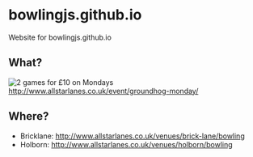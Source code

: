 bowlingjs.github.io
===================

Website for bowlingjs.github.io

## What?

![2 games for £10 on Mondays](http://i.imgur.com/h8cuyRs.jpg)
http://www.allstarlanes.co.uk/event/groundhog-monday/

## Where?

- Bricklane: http://www.allstarlanes.co.uk/venues/brick-lane/bowling
- Holborn: http://www.allstarlanes.co.uk/venues/holborn/bowling
